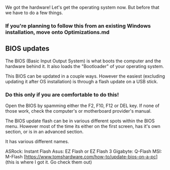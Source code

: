 We got the hardware! Let's get the operating system now. But before that we have to do a few things.

### If you're planning to follow this from an existing Windows installation, move onto Optimizations.md

## BIOS updates

The BIOS (Basic Input Output System) is what boots the computer and the hardware behind it. It also loads the "Bootloader" of your operating system.

This BIOS can be updated in a couple ways. However the easiest (excluding updating it after OS installation) is through a flash update on a USB stick.

### Do this only if you are comfortable to do this!

Open the BIOS by spamming either the F2, F10, F12 or DEL key. If none of those work, check the computer's or motherboard provider's manual.

The BIOS update flash can be in various different spots within the BIOS menu. However most of the time its either on the first screen, has it's own section, or is in an advanced section.

It has various different names. 

ASRock: Instant Flash
Asus: EZ Flash or EZ Flash 3
Gigabyte: Q-Flash
MSI: M-Flash
[https://www.tomshardware.com/how-to/update-bios-on-a-pc] (this is where I got it. Go check them out)
